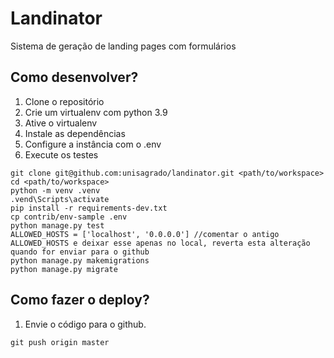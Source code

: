 # Landinator

Sistema de geração de landing pages com formulários

## Como desenvolver?

1. Clone o repositório
2. Crie um virtualenv com python 3.9
3. Ative o virtualenv
4. Instale as dependências
5. Configure a instância com o .env
6. Execute os testes

```console
git clone git@github.com:unisagrado/landinator.git <path/to/workspace>
cd <path/to/workspace>
python -m venv .venv
.vend\Scripts\activate
pip install -r requirements-dev.txt
cp contrib/env-sample .env
python manage.py test
ALLOWED_HOSTS = ['localhost', '0.0.0.0'] //comentar o antigo ALLOWED_HOSTS e deixar esse apenas no local, reverta esta alteração quando for enviar para o github
python manage.py makemigrations
python manage.py migrate
```

## Como fazer o deploy?

1. Envie o código para o github.


```console
git push origin master
```